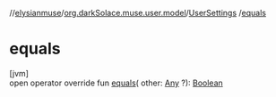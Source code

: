 //[elysianmuse](../../../index.md)/[org.darkSolace.muse.user.model](../index.md)/[UserSettings](index.md)
/[equals](equals.md)

# equals

[jvm]\
open operator override fun [equals](equals.md)(
other: [Any](https://kotlinlang.org/api/latest/jvm/stdlib/kotlin/-any/index.html)
?): [Boolean](https://kotlinlang.org/api/latest/jvm/stdlib/kotlin/-boolean/index.html)
